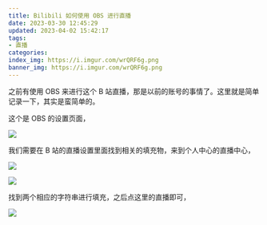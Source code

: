 ```yaml
---
title: Bilibili 如何使用 OBS 进行直播
date: 2023-03-30 12:45:29
updated: 2023-04-02 15:42:17
tags:
- 直播
categories:
index_img: https://i.imgur.com/wrQRF6g.png
banner_img: https://i.imgur.com/wrQRF6g.png
---
```


之前有使用 OBS 来进行这个 B 站直播，那是以前的账号的事情了。这里就是简单记录一下，其实是蛮简单的。

这个是 OBS 的设置页面，

![](https://imgur.com/jcUMzCK.png)

我们需要在 B 站的直播设置里面找到相关的填充物，来到个人中心的直播中心，

![](https://imgur.com/0KXwHzh.png)

![](https://imgur.com/lu49Hrf.png)

找到两个相应的字符串进行填充，之后点这里的直播即可，

![](https://imgur.com/kGwYVVZ.png)

